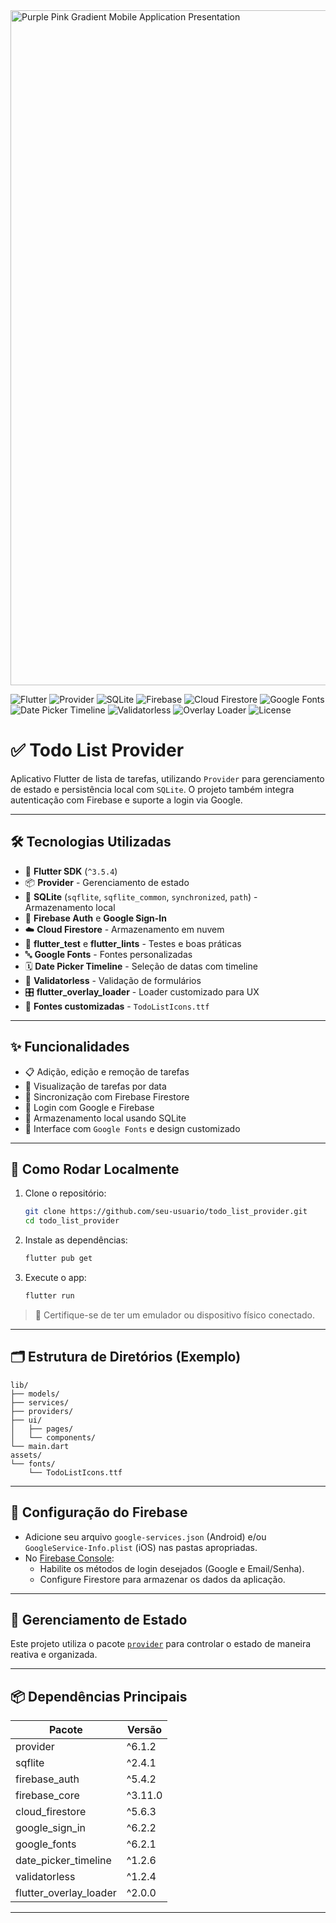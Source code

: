 <img width="1920" height="1080" alt="Purple Pink Gradient Mobile Application Presentation" src="https://github.com/user-attachments/assets/a7ded086-8985-4dbd-866c-a099a3e8f27e" />

![Flutter](https://img.shields.io/badge/Flutter-3.5.4-blue?logo=flutter&logoColor=white)
![Provider](https://img.shields.io/badge/Provider-State%20Management-purple)
![SQLite](https://img.shields.io/badge/SQLite-3.0-blue?logo=sqlite&logoColor=white)
![Firebase](https://img.shields.io/badge/Firebase%20Auth-Google%20Sign--In-orange?logo=firebase&logoColor=white)
![Cloud Firestore](https://img.shields.io/badge/Cloud%20Firestore-NoSQL-orange?logo=firebase&logoColor=white)
![Google Fonts](https://img.shields.io/badge/Google%20Fonts-Custom%20Typography-blue?logo=googlefonts&logoColor=white)
![Date Picker Timeline](https://img.shields.io/badge/Date%20Picker%20Timeline-UI%20Component-lightblue)
![Validatorless](https://img.shields.io/badge/Validatorless-Form%20Validation-green)
![Overlay Loader](https://img.shields.io/badge/Overlay%20Loader-Custom%20UX-yellow)
![License](https://img.shields.io/badge/license-MIT-lightgrey)

# ✅ Todo List Provider

Aplicativo Flutter de lista de tarefas, utilizando `Provider` para gerenciamento de estado e persistência local com `SQLite`. O projeto também integra autenticação com Firebase e suporte a login via Google.

---

## 🛠️ Tecnologias Utilizadas

- 💙 **Flutter SDK** (`^3.5.4`)
- 📦 **Provider** - Gerenciamento de estado
- 💾 **SQLite** (`sqflite`, `sqflite_common`, `synchronized`, `path`) - Armazenamento local
- 🔐 **Firebase Auth** e **Google Sign-In**
- ☁️ **Cloud Firestore** - Armazenamento em nuvem
- 🧪 **flutter_test** e **flutter_lints** - Testes e boas práticas
- 🔤 **Google Fonts** - Fontes personalizadas
- 🗓️ **Date Picker Timeline** - Seleção de datas com timeline
- 🧪 **Validatorless** - Validação de formulários
- 🎛️ **flutter_overlay_loader** - Loader customizado para UX
- 🔣 **Fontes customizadas** - `TodoListIcons.ttf`

---

## ✨ Funcionalidades

- 📋 Adição, edição e remoção de tarefas
- 📅 Visualização de tarefas por data
- 🔁 Sincronização com Firebase Firestore
- 👤 Login com Google e Firebase
- 💾 Armazenamento local usando SQLite
- 🎨 Interface com `Google Fonts` e design customizado

---

## 🔧 Como Rodar Localmente

1. Clone o repositório:
   ```bash
   git clone https://github.com/seu-usuario/todo_list_provider.git
   cd todo_list_provider
   ```

2. Instale as dependências:
   ```bash
   flutter pub get
   ```

3. Execute o app:
   ```bash
   flutter run
   ```

> 📱 Certifique-se de ter um emulador ou dispositivo físico conectado.

---

## 🗂️ Estrutura de Diretórios (Exemplo)

```
lib/
├── models/
├── services/
├── providers/
├── ui/
│   ├── pages/
│   └── components/
└── main.dart
assets/
└── fonts/
    └── TodoListIcons.ttf
```

---

## 🔐 Configuração do Firebase

- Adicione seu arquivo `google-services.json` (Android) e/ou `GoogleService-Info.plist` (iOS) nas pastas apropriadas.
- No [Firebase Console](https://console.firebase.google.com/):
  - Habilite os métodos de login desejados (Google e Email/Senha).
  - Configure Firestore para armazenar os dados da aplicação.

---

## 🧠 Gerenciamento de Estado

Este projeto utiliza o pacote [`provider`](https://pub.dev/packages/provider) para controlar o estado de maneira reativa e organizada.

---

## 📦 Dependências Principais

| Pacote | Versão |
|--------|--------|
| provider | ^6.1.2 |
| sqflite | ^2.4.1 |
| firebase_auth | ^5.4.2 |
| firebase_core | ^3.11.0 |
| cloud_firestore | ^5.6.3 |
| google_sign_in | ^6.2.2 |
| google_fonts | ^6.2.1 |
| date_picker_timeline | ^1.2.6 |
| validatorless | ^1.2.4 |
| flutter_overlay_loader | ^2.0.0 |

---

